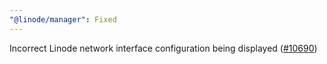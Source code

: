 ```yaml
---
"@linode/manager": Fixed
---
```


Incorrect Linode network interface configuration being displayed ([#10690](https://github.com/linode/manager/pull/10690))
